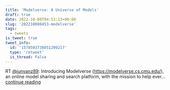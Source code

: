 ```yaml
---
title: 'Modelverse: A Universe of Models'
draft: true
date: 2022-10-08T04:53:13+00:00
slug: '202210080453-modelverse'
tags:
  - tweets
is_tweet: true
tweet_info:
  id: '1578503738851209217'
  type: 'retweet'
  is_thread: False
---
```




RT [@junyanz89](https://x.com/junyanz89): Introducing Modelverse (<https://modelverse.cs.cmu.edu/>), an online model sharing and search platform, with the mission to help ever… [continue reading](https://x.com/sytelus/status/1578503738851209217)
